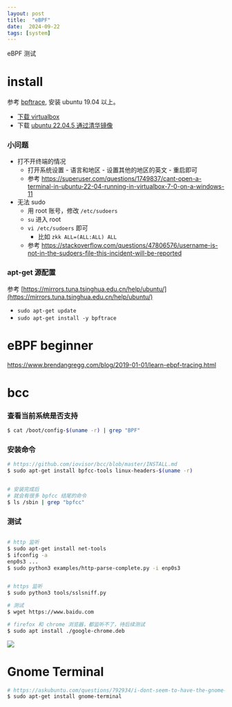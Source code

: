 ```yaml
---
layout: post
title:  "eBPF"
date:  2024-09-22
tags: [system]
---
```


  eBPF 测试

# install

  参考 [bpftrace](https://github.com/bpftrace/bpftrace/blob/master/INSTALL.md), 安装 ubuntu 19.04 以上。

* [下载 virtualbox](https://mirrors.tuna.tsinghua.edu.cn/virtualbox/)
* 下载 [ubuntu 22.04.5 通过清华镜像](https://mirrors.tuna.tsinghua.edu.cn/ubuntu-releases/22.04.5/)

### 小问题

* 打不开终端的情况
  * 打开系统设置 - 语言和地区 - 设置其他的地区的英文 - 重启即可
  * 参考 https://superuser.com/questions/1749837/cant-open-a-terminal-in-ubuntu-22-04-running-in-virtualbox-7-0-on-a-windows-11
* 无法 sudo
  * 用 root 账号，修改 `/etc/sudoers`
  * `su` 进入 root
  * `vi /etc/sudoers` 即可
    * 比如 `zkk ALL=(ALL:ALL) ALL`
  * 参考 https://stackoverflow.com/questions/47806576/username-is-not-in-the-sudoers-file-this-incident-will-be-reported

### apt-get 源配置

参考 [https://mirrors.tuna.tsinghua.edu.cn/help/ubuntu/](https://mirrors.tuna.tsinghua.edu.cn/help/ubuntu/)

* `sudo apt-get update`
* `sudo apt-get install -y bpftrace`


# eBPF beginner

https://www.brendangregg.com/blog/2019-01-01/learn-ebpf-tracing.html


# bcc


### 查看当前系统是否支持

```sh
$ cat /boot/config-$(uname -r) | grep "BPF"
```

###  安装命令

```sh
# https://github.com/iovisor/bcc/blob/master/INSTALL.md
$ sudo apt-get install bpfcc-tools linux-headers-$(uname -r)


# 安装完成后
# 就会有很多 bpfcc 结尾的命令
$ ls /sbin | grep "bpfcc"
```

### 测试

```sh

# http 监听
$ sudo apt-get install net-tools
$ ifconfig -a
enp0s3 ...
$ sudo python3 examples/http-parse-complete.py -i enp0s3


# https 监听
$ sudo python3 tools/sslsniff.py

# 测试
$ wget https://www.baidu.com

# firefox 和 chrome 浏览器，都监听不了，待后续测试
$ sudo apt install ./google-chrome.deb
```

![](https://github.com/user-attachments/assets/d01c408d-1d6e-472e-8604-26b4d905cf85)

# Gnome Terminal

```sh
# https://askubuntu.com/questions/792934/i-dont-seem-to-have-the-gnome-terminal
$ sudo apt-get install gnome-terminal

```

